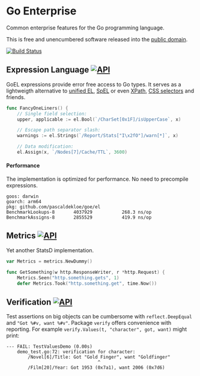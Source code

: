 # Go Enterprise

Common enterprise features for the Go programming language.

This is free and unencumbered software released into the
[public domain](http://creativecommons.org/publicdomain/zero/1.0).

[![Build Status](https://github.com/pascaldekloe/goe/actions/workflows/go.yml/badge.svg)](https://github.com/pascaldekloe/goe/actions/workflows/go.yml)


## Expression Language [![API](https://pkg.go.dev/badge/github.com/pascaldekloe/goe/el.svg)](https://pkg.go.dev/github.com/pascaldekloe/goe/el)

GoEL expressions provide error free access to Go types.
It serves as a lightweigth alternative to [unified EL](https://docs.oracle.com/javaee/5/tutorial/doc/bnahq.html), [SpEL](http://docs.spring.io/spring/docs/current/spring-framework-reference/html/expressions.html) or even [XPath](http://www.w3.org/TR/xpath), [CSS selectors](http://www.w3.org/TR/css3-selectors) and friends.

``` Go
func FancyOneLiners() {
	// Single field selection:
	upper, applicable := el.Bool(`/CharSet[0x1F]/isUpperCase`, x)

	// Escape path separator slash:
	warnings := el.Strings(`/Report/Stats["I\x2fO"]/warn[*]`, x)

	// Data modification:
	el.Assign(x, `/Nodes[7]/Cache/TTL`, 3600)
```

#### Performance

The implementation is optimized for performance. No need to precompile expressions.

```
goos: darwin
goarch: arm64
pkg: github.com/pascaldekloe/goe/el
BenchmarkLookups-8   	 4037929	       268.3 ns/op
BenchmarkAssigns-8   	 2855529	       419.9 ns/op
```


## Metrics [![API](https://pkg.go.dev/badge/github.com/pascaldekloe/goe/metrics.svg)](https://pkg.go.dev/github.com/pascaldekloe/goe/metrics)

Yet another StatsD implementation.

``` Go
var Metrics = metrics.NewDummy()

func GetSomething(w http.ResponseWriter, r *http.Request) {
	Metrics.Seen("http.something.gets", 1)
	defer Metrics.Took("http.something.get", time.Now())
```


## Verification [![API](https://pkg.go.dev/badge/github.com/pascaldekloe/goe/verify.svg)](https://pkg.go.dev/github.com/pascaldekloe/goe/verify)

Test assertions on big objects can be cumbersome with ```reflect.DeepEqual``` and ```"Got %#v, want %#v"```.
Package `verify` offers convenience with reporting. For example `verify.Values(t, "character", got, want)` might print:

```
--- FAIL: TestValuesDemo (0.00s)
	demo_test.go:72: verification for character:
		/Novel[6]/Title: Got "Gold Finger", want "Goldfinger"
		                          ^
		/Film[20]/Year: Got 1953 (0x7a1), want 2006 (0x7d6)
```
